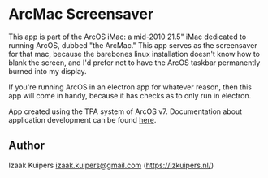 # ArcMac Screensaver

This app is part of the ArcOS iMac: a mid-2010 21.5" iMac dedicated to running ArcOS, dubbed "the ArcMac." This app serves as the screensaver for that mac, because the barebones linux installation doesn't know how to blank the screen, and I'd prefer not to have the ArcOS taskbar permanently burned into my display.

If you're running ArcOS in an electron app for whatever reason, then this app will come in handy, because it has checks as to only run in electron.

App created using the TPA system of ArcOS v7. Documentation about application development can be found [here](https://docs.arcapi.nl/).

## Author

Izaak Kuipers <izaak.kuipers@gmail.com> (https://izkuipers.nl/)

